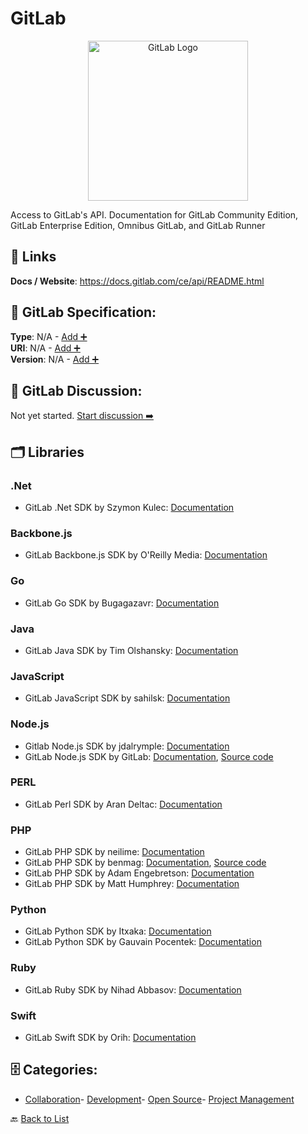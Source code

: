 # GitLab
<p align="center">
    <img width="256" src="https://raw.githubusercontent.com/apis-list/apis-list/main/apis/gitlab/logo_256x256.png" alt="GitLab Logo"/>
</p>
Access to GitLab's API.  Documentation for GitLab Community Edition, GitLab Enterprise Edition, Omnibus GitLab, and GitLab Runner

##  🔗 Links
**Docs / Website**: https://docs.gitlab.com/ce/api/README.html

## 🧬 GitLab Specification:
**Type**: N/A - [Add ➕](https://github.com/apis-list/apis-list/edit/main/apis.yaml#8000)  
**URI**: N/A - [Add ➕](https://github.com/apis-list/apis-list/edit/main/apis.yaml#8000)  
**Version**: N/A - [Add ➕](https://github.com/apis-list/apis-list/edit/main/apis.yaml#8000)

## 💬 GitLab Discussion:
Not yet started. [Start discussion ➡️](https://github.com/apis-list/apis-list/discussions/new)

## 🗂️ Libraries
### .Net
- GitLab .Net SDK by Szymon Kulec: [Documentation](https://github.com/Scooletz/NGitLab)
### Backbone.js
- GitLab Backbone.js SDK by O'Reilly Media: [Documentation](https://github.com/oreillymedia/backbone-gitlab/)
### Go
- GitLab Go SDK by Bugagazavr: [Documentation](https://github.com/Bugagazavr/go-gitlab-client)
### Java
- GitLab Java SDK by Tim Olshansky: [Documentation](https://github.com/timols/java-gitlab-api)
### JavaScript
- GitLab JavaScript SDK by sahilsk: [Documentation](https://github.com/sahilsk/Gitlab-YAAC)
### Node.js
- Gitlab Node.js SDK by jdalrymple: [Documentation](https://github.com/jdalrymple/node-gitlab-api)
- GitLab Node.js SDK by GitLab: [Documentation](https://www.npmjs.com/package/gitlab), [Source code](https://github.com/node-gitlab/node-gitlab)
### PERL
- GitLab Perl SDK by Aran Deltac: [Documentation](https://github.com/bluefeet/GitLab-API-v3)
### PHP
- GitLab PHP SDK by neilime: [Documentation](https://github.com/neilime/php-gitlab-api)
- GitLab PHP SDK by benmag: [Documentation](https://packagist.org/packages/benmag/php-gitlab-api), [Source code](https://github.com/benmag/php-gitlab-api)
- GitLab PHP SDK by Adam Engebretson: [Documentation](https://github.com/adamgoose/gitlab)
- GitLab PHP SDK by Matt Humphrey: [Documentation](https://github.com/m4tthumphrey/php-gitlab-api)
### Python
- GitLab Python SDK by Itxaka: [Documentation](https://github.com/Itxaka/pyapi-gitlab)
- GitLab Python SDK by Gauvain Pocentek: [Documentation](https://github.com/gpocentek/python-gitlab)
### Ruby
- GitLab Ruby SDK by Nihad Abbasov: [Documentation](https://github.com/NARKOZ/gitlab)
### Swift
- GitLab Swift SDK by Orih: [Documentation](https://github.com/orih/GitLabKit)


## 🗄️ Categories:
- [Collaboration](https://github.com/apis-list/apis-list#collaboration-)- [Development](https://github.com/apis-list/apis-list#development-)- [Open Source](https://github.com/apis-list/apis-list#open-source-)- [Project Management](https://github.com/apis-list/apis-list#project-management-)

🔙  [Back to List](https://github.com/apis-list/apis-list)
